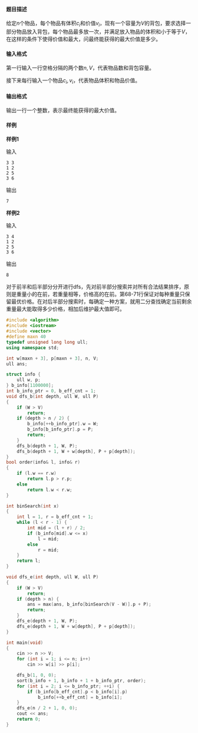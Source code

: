 #### 题目描述

给定$n$个物品，每个物品有体积$c_i$和价值$v_i$，现有一个容量为$V$的背包，要求选择一部分物品放入背包，每个物品最多放一次，并满足放入物品的体积和小于等于$V$，在这样的条件下使得价值和最大，问最终能获得的最大价值是多少。

#### 输入格式

第一行输入一行空格分隔的两个数$n, V$，代表物品数和背包容量。

接下来每行输入一个物品$c_i, v_i$，代表物品体积和物品价值。

#### 输出格式

输出一行一个整数，表示最终能获得的最大价值。

#### 样例

**样例1**

输入

```
3 3
1 2
2 5
3 6
```

输出

```
7
```

**样例2**

输入

```
3 4
1 2
2 5
3 6
```

输出

```
8
```





对于前半和后半部分分开进行dfs，先对前半部分搜索并对所有合法结果排序，原则是重量小的在前，若重量相等，价格高的在前。第68-71行保证对每种重量只保留最优价格。在对后半部分搜索时，每确定一种方案，就用二分查找确定当前剩余重量最大能取得多少价格，相加后维护最大值即可。

```c++
#include <algorithm>
#include <iostream>
#include <vector>
#define maxn 40
typedef unsigned long long ull;
using namespace std;

int w[maxn + 3], p[maxn + 3], n, V;
ull ans;

struct info {
    ull w, p;
} b_info[1100000];
int b_info_ptr = 0, b_eff_cnt = 1;
void dfs_b(int depth, ull W, ull P)
{
    if (W > V)
        return;
    if (depth > n / 2) {
        b_info[++b_info_ptr].w = W;
        b_info[b_info_ptr].p = P;
        return;
    }
    dfs_b(depth + 1, W, P);
    dfs_b(depth + 1, W + w[depth], P + p[depth]);
}
bool order(info& l, info& r)
{
    if (l.w == r.w)
        return l.p > r.p;
    else
        return l.w < r.w;
}

int binSearch(int x)
{
    int l = 1, r = b_eff_cnt + 1;
    while (l < r - 1) {
        int mid = (l + r) / 2;
        if (b_info[mid].w <= x)
            l = mid;
        else
            r = mid;
    }
    return l;
}

void dfs_e(int depth, ull W, ull P)
{
    if (W > V)
        return;
    if (depth > n) {
        ans = max(ans, b_info[binSearch(V - W)].p + P);
        return;
    }
    dfs_e(depth + 1, W, P);
    dfs_e(depth + 1, W + w[depth], P + p[depth]);
}

int main(void)
{
    cin >> n >> V;
    for (int i = 1; i <= n; i++)
        cin >> w[i] >> p[i];

    dfs_b(1, 0, 0);
    sort(b_info + 1, b_info + 1 + b_info_ptr, order);
    for (int i = 2; i <= b_info_ptr; ++i) {
        if (b_info[b_eff_cnt].p < b_info[i].p)
            b_info[++b_eff_cnt] = b_info[i];
    }
    dfs_e(n / 2 + 1, 0, 0);
    cout << ans;
    return 0;
}

```

